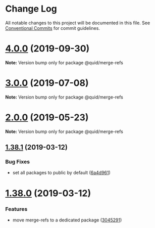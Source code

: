 # Change Log

All notable changes to this project will be documented in this file.
See [Conventional Commits](https://conventionalcommits.org) for commit guidelines.

# [4.0.0](https://github.com/quid/refraction/tree/master/packages/merge-refs/compare/v3.3.5...v4.0.0) (2019-09-30)

**Note:** Version bump only for package @quid/merge-refs





# [3.0.0](https://github.com/quid/refraction/tree/master/packages/merge-refs/compare/v2.5.0...v3.0.0) (2019-07-08)

**Note:** Version bump only for package @quid/merge-refs





# [2.0.0](https://github.com/quid/refraction/tree/master/packages/merge-refs/compare/v1.40.1...v2.0.0) (2019-05-23)

**Note:** Version bump only for package @quid/merge-refs





## [1.38.1](https://github.com/quid/refraction/tree/master/packages/merge-refs/compare/v1.38.0...v1.38.1) (2019-03-12)


### Bug Fixes

* set all packages to public by default ([6a4d961](https://github.com/quid/refraction/tree/master/packages/merge-refs/commit/6a4d961))





# [1.38.0](https://github.com/quid/refraction/tree/master/packages/merge-refs/compare/v1.37.0...v1.38.0) (2019-03-12)


### Features

* move merge-refs to a dedicated package ([3045291](https://github.com/quid/refraction/tree/master/packages/merge-refs/commit/3045291))
